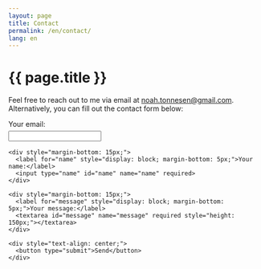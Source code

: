 ```yaml
---
layout: page
title: Contact
permalink: /en/contact/
lang: en
---
```


<h1>{{ page.title }}</h1>

<div class="wrapper">
  <p>Feel free to reach out to me via email at <a href="mailto:noah.tonnesen@gmail.com">noah.tonnesen@gmail.com</a>. Alternatively, you can fill out the contact form below:</p>

  <form action="https://formspree.io/f/mnnqojon" method="POST">
    <div style="margin-bottom: 15px;">
      <label for="email" style="display: block; margin-bottom: 5px;">Your email:</label>
      <input type="email" id="email" name="email" required>
    </div>
    
    <div style="margin-bottom: 15px;">
      <label for="name" style="display: block; margin-bottom: 5px;">Your name:</label>
      <input type="name" id="name" name="name" required>
    </div>
    
    <div style="margin-bottom: 15px;">
      <label for="message" style="display: block; margin-bottom: 5px;">Your message:</label>
      <textarea id="message" name="message" required style="height: 150px;"></textarea>
    </div>
    
    <div style="text-align: center;">
      <button type="submit">Send</button>
    </div>
  </form>
</div>